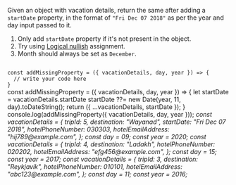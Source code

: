 Given an object with vacation details, return the same after adding a `startDate` property, in the format of `"Fri Dec 07 2018"` as per the year and day input passed to it.

1. Only add `startDate` property if it's not present in the object.
2. Try using [Logical nullish](https://developer.mozilla.org/en-US/docs/Web/JavaScript/Reference/Operators/Nullish_coalescing_assignment) assignment.
3. Month should always be set as `December`.

<codeblock language="javascript" type="exercise" testMode="multipleInput">
<code>
const addMissingProperty = ({ vacationDetails, day, year }) => {
  // write your code here
}
</code>

<solution>
const addMissingProperty = ({ vacationDetails, day, year }) => {
  let startDate = vacationDetails.startDate
  startDate ??= new Date(year, 11, day).toDateString();
  return ({
    ...vacationDetails,
    startDate
  });
}
</solution>

<testcases>
<caller>
console.log(addMissingProperty({ vacationDetails, day, year }));
</caller>
<testcase>
<i>
const vacationDetails = {
  tripId: 5,
  destination: "Wayanad",
  startDate: "Fri Dec 07 2018",
  hotelPhoneNumber: 030303,
  hotelEmailAddress: "hij789@example.com",
};
const day = 09;
const year = 2020;
</i>
</testcase>
<testcase>
<i>
const vacationDetails = {
  tripId: 4,
  destination: "Ladakh",
  hotelPhoneNumber: 020202,
  hotelEmailAddress: "efg456@example.com",
};
const day = 15;
const year = 2017;
</i>
</testcase>
<testcase>
<i>
const vacationDetails = {
  tripId: 3,
  destination: "Reykjavík",
  hotelPhoneNumber: 010101,
  hotelEmailAddress: "abc123@example.com",
};
const day = 11;
const year = 2016;
</i>
</testcase>
</testcases>
</codeblock>